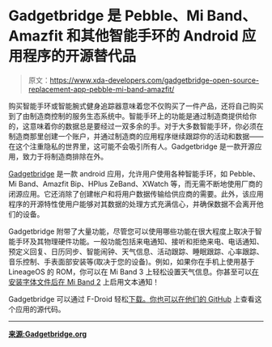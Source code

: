 # Gadgetbridge 是 Pebble、Mi Band、Amazfit 和其他智能手环的 Android 应用程序的开源替代品

> 原文：<https://www.xda-developers.com/gadgetbridge-open-source-replacement-app-pebble-mi-band-amazfit/>

购买智能手环或智能腕式健身追踪器意味着您不仅购买了一件产品，还将自己购买到了由制造商控制的服务生态系统中。智能手环上的功能是通过制造商提供给你的，这意味着你的数据总是要经过一双多余的手。对于大多数智能手环，你必须在制造商那里创建一个账户，并通过制造商的应用程序继续跟踪你的活动和数据——在这个注重隐私的世界里，这可能不会吸引所有人。Gadgetbridge 是一款开源应用，致力于将制造商排除在外。

[Gadgetbridge](https://gadgetbridge.org/) 是一款 android 应用，允许用户使用各种智能手环，如 Pebble、Mi Band、Amazfit Bip、HPlus ZeBand、XWatch 等，而无需不断地使用厂商的闭源应用。它还消除了创建帐户和将用户数据传输给供应商的需要。此外，该应用程序的开源特性使用户能够对其数据的处理方式充满信心，并确保数据不会离开他们的设备。

Gadgetbridge 附带了大量功能，尽管您可以使用哪些功能在很大程度上取决于智能手环及其物理硬件功能。一般功能包括来电通知、接听和拒绝来电、电话通知、预定义回复、日历同步、智能闹钟、天气信息、活动跟踪、睡眠跟踪、心率跟踪、音乐控制、手表面部安装等(取决于您的设备)。例如，如果你在手机上使用基于 LineageOS 的 ROM，你可以在 Mi Band 3 上轻松设置天气信息。你甚至可以[在安装字体文件后在 Mi Band 2](https://codeberg.org/Freeyourgadget/Gadgetbridge/wiki/Mi-Band-2) 上启用文本通知！

Gadgetbridge 可以通过 F-Droid 轻松[下载。你也可以在](https://f-droid.org/app/nodomain.freeyourgadget.gadgetbridge)[他们的 GitHub](https://github.com/Freeyourgadget/Gadgetbridge) 上查看这个应用的源代码。

* * *

[**来源:Gadgetbridge.org**](https://gadgetbridge.org/)
